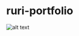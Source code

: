 # ruri-portfolio
![alt text]([https://api.miniature.io/?url=https://ruriin.github.io/ruri-portfolio/](https://raw.githubusercontent.com/Ruriin/ruri-portfolio/master/assets/img/api.miniature.png))

